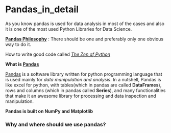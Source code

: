 # Pandas_in_detail
As you know pandas is used for data analysis in most of the cases and also it is one of the most used Python Libraries for Data Science.

[**Pandas Philosophy**](https://tomaugspurger.github.io/pandas-moral-philosophy.html) : There should be one and preferably only one obvious way to do it.

How to write good code called [*The Zen of Python*](https://www.python.org/dev/peps/pep-0020/)

**What is [Pandas](https://pandas.pydata.org/)**

[Pandas](https://pandas.pydata.org/) is a software library written for python programming language that is used mainly for *data manipulation and analysis*. In a nutshell, Pandas is like excel for python, with tables(which in pandas are called **DataFrames**), rows and columns (which in pandas called **Series**), and many functionalities that make it an awesome library for processing and data inspection and manipulation.

**Pandas is built on NumPy and Matplotlib**

### Why and where should we use pandas?
